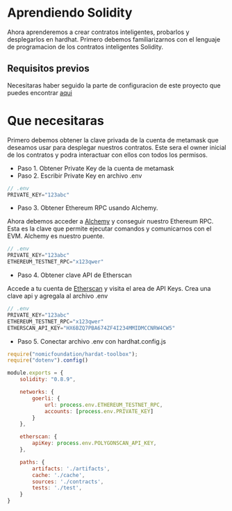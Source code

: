 # Aprendiendo Solidity

Ahora aprenderemos a crear contratos inteligentes, probarlos y desplegarlos en hardhat. Primero debemos familiarizarnos con el lenguaje de programacion de los contratos inteligentes Solidity.

## Requisitos previos

Necesitaras haber seguido la parte de configuracion de este proyecto que puedes encontrar [aqui](https://github.com/apholdings/Curso_Criptomonedas_Ethereum)

# Que necesitaras

Primero debemos obtener la clave privada de la cuenta de metamask que deseamos usar para desplegar nuestros contratos. Este sera el owner inicial de los contratos y podra interactuar con ellos con todos los permisos.

* Paso 1. Obtener Private Key de la cuenta de metamask
* Paso 2. Escribir Private Key en archivo .env

```javascript
// .env
PRIVATE_KEY="123abc"
```

* Paso 3. Obtener Ethereum RPC usando Alchemy.

Ahora debemos acceder a [Alchemy](https://alchemy.com) y conseguir nuestro Ethereum RPC. Esta es la clave que permite ejecutar comandos y comunicarnos con el EVM. Alchemy es nuestro puente.

```javascript
// .env
PRIVATE_KEY="123abc"
ETHEREUM_TESTNET_RPC="x123qwer"
```

* Paso 4. Obtener clave API de Etherscan

Accede a tu cuenta de [Etherscan](https://etherscan.io/login) y visita el area de API Keys. Crea una clave api y agregala al archivo .env

```javascript
// .env
PRIVATE_KEY="123abc"
ETHEREUM_TESTNET_RPC="x123qwer"
ETHERSCAN_API_KEY="HX6BZQ7PBA674ZF4I234MMIDMCCNRW4CW5"
```

* Paso 5. Conectar archivo .env con hardhat.config.js

```javascript
require("nomicfoundation/hardat-toolbox");
require("dotenv").config()

module.exports = {
    solidity: "0.8.9",

    networks: {
        goerli: {
            url: process.env.ETHEREUM_TESTNET_RPC,
            accounts: [process.env.PRIVATE_KEY]
        }
    },

    etherscan: {
        apiKey: process.env.POLYGONSCAN_API_KEY,
    },

    paths: {
        artifacts: './artifacts',
        cache: './cache',
        sources: './contracts',
        tests: './test',
    }
}
```

